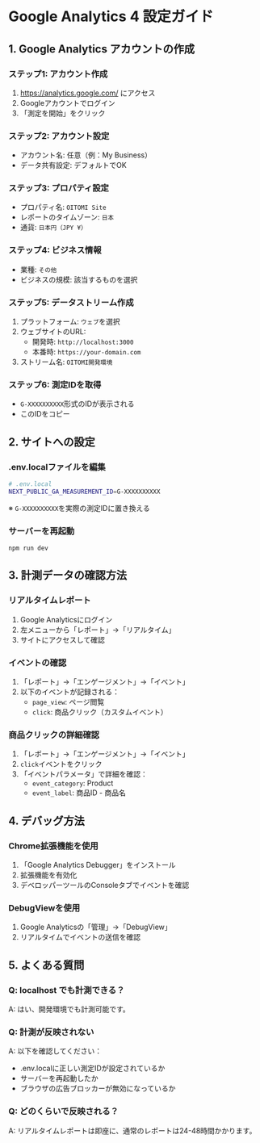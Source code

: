 # Google Analytics 4 設定ガイド

## 1. Google Analytics アカウントの作成

### ステップ1: アカウント作成
1. https://analytics.google.com/ にアクセス
2. Googleアカウントでログイン
3. 「測定を開始」をクリック

### ステップ2: アカウント設定
- アカウント名: 任意（例：My Business）
- データ共有設定: デフォルトでOK

### ステップ3: プロパティ設定
- プロパティ名: `OITOMI Site`
- レポートのタイムゾーン: `日本`
- 通貨: `日本円（JPY ¥）`

### ステップ4: ビジネス情報
- 業種: `その他`
- ビジネスの規模: 該当するものを選択

### ステップ5: データストリーム作成
1. プラットフォーム: `ウェブ`を選択
2. ウェブサイトのURL: 
   - 開発時: `http://localhost:3000`
   - 本番時: `https://your-domain.com`
3. ストリーム名: `OITOMI開発環境`

### ステップ6: 測定IDを取得
- `G-XXXXXXXXXX`形式のIDが表示される
- このIDをコピー

## 2. サイトへの設定

### .env.localファイルを編集
```bash
# .env.local
NEXT_PUBLIC_GA_MEASUREMENT_ID=G-XXXXXXXXXX
```
※ `G-XXXXXXXXXX`を実際の測定IDに置き換える

### サーバーを再起動
```bash
npm run dev
```

## 3. 計測データの確認方法

### リアルタイムレポート
1. Google Analyticsにログイン
2. 左メニューから「レポート」→「リアルタイム」
3. サイトにアクセスして確認

### イベントの確認
1. 「レポート」→「エンゲージメント」→「イベント」
2. 以下のイベントが記録される：
   - `page_view`: ページ閲覧
   - `click`: 商品クリック（カスタムイベント）

### 商品クリックの詳細確認
1. 「レポート」→「エンゲージメント」→「イベント」
2. `click`イベントをクリック
3. 「イベントパラメータ」で詳細を確認：
   - `event_category`: Product
   - `event_label`: 商品ID - 商品名

## 4. デバッグ方法

### Chrome拡張機能を使用
1. 「Google Analytics Debugger」をインストール
2. 拡張機能を有効化
3. デベロッパーツールのConsoleタブでイベントを確認

### DebugViewを使用
1. Google Analyticsの「管理」→「DebugView」
2. リアルタイムでイベントの送信を確認

## 5. よくある質問

### Q: localhost でも計測できる？
A: はい、開発環境でも計測可能です。

### Q: 計測が反映されない
A: 以下を確認してください：
- .env.localに正しい測定IDが設定されているか
- サーバーを再起動したか
- ブラウザの広告ブロッカーが無効になっているか

### Q: どのくらいで反映される？
A: リアルタイムレポートは即座に、通常のレポートは24-48時間かかります。
